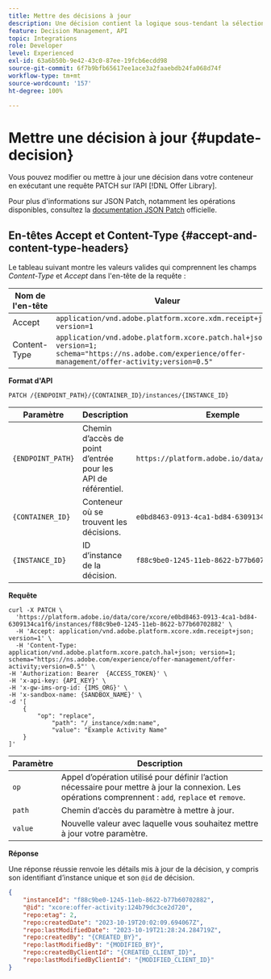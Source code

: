 ```yaml
---
title: Mettre des décisions à jour
description: Une décision contient la logique sous-tendant la sélection d’une offre.
feature: Decision Management, API
topic: Integrations
role: Developer
level: Experienced
exl-id: 63a6b50b-9e42-43c0-87ee-19fcb6ecdd98
source-git-commit: 6f7b9bfb65617ee1ace3a2faaebdb24fa068d74f
workflow-type: tm+mt
source-wordcount: '157'
ht-degree: 100%

---
```



# Mettre une décision à jour {#update-decision}

Vous pouvez modifier ou mettre à jour une décision dans votre conteneur en exécutant une requête PATCH sur l’API [!DNL Offer Library].

Pour plus d&#39;informations sur JSON Patch, notamment les opérations disponibles, consultez la [documentation JSON Patch](https://jsonpatch.com/) officielle.

## En-têtes Accept et Content-Type {#accept-and-content-type-headers}

Le tableau suivant montre les valeurs valides qui comprennent les champs *Content-Type* et *Accept* dans l&#39;en-tête de la requête :

| Nom de l&#39;en-tête | Valeur |
| ----------- | ----- |
| Accept | `application/vnd.adobe.platform.xcore.xdm.receipt+json; version=1` |
| Content-Type | `application/vnd.adobe.platform.xcore.patch.hal+json; version=1; schema="https://ns.adobe.com/experience/offer-management/offer-activity;version=0.5"` |

**Format d&#39;API**

```http
PATCH /{ENDPOINT_PATH}/{CONTAINER_ID}/instances/{INSTANCE_ID}
```

| Paramètre | Description | Exemple |
| --------- | ----------- | ------- |
| `{ENDPOINT_PATH}` | Chemin d’accès de point d’entrée pour les API de référentiel. | `https://platform.adobe.io/data/core/xcore/` |
| `{CONTAINER_ID}` | Conteneur où se trouvent les décisions. | `e0bd8463-0913-4ca1-bd84-6309134ca1f6` |
| `{INSTANCE_ID}` | ID d’instance de la décision. | `f88c9be0-1245-11eb-8622-b77b60702882` |

**Requête**

```shell
curl -X PATCH \
  'https://platform.adobe.io/data/core/xcore/e0bd8463-0913-4ca1-bd84-6309134ca1f6/instances/f88c9be0-1245-11eb-8622-b77b60702882' \
  -H 'Accept: application/vnd.adobe.platform.xcore.xdm.receipt+json; version=1' \
  -H 'Content-Type: application/vnd.adobe.platform.xcore.patch.hal+json; version=1; schema="https://ns.adobe.com/experience/offer-management/offer-activity;version=0.5"' \
-H 'Authorization: Bearer  {ACCESS_TOKEN}' \
-H 'x-api-key: {API_KEY}' \
-H 'x-gw-ims-org-id: {IMS_ORG}' \
-H 'x-sandbox-name: {SANDBOX_NAME}' \
-d '[
    {
        "op": "replace",
            "path": "/_instance/xdm:name",
            "value": "Example Activity Name"
    }
]'
```

| Paramètre | Description |
| --------- | ----------- |
| `op` | Appel d’opération utilisé pour définir l’action nécessaire pour mettre à jour la connexion. Les opérations comprennent : `add`, `replace` et `remove`. |
| `path` | Chemin d’accès du paramètre à mettre à jour. |
| `value` | Nouvelle valeur avec laquelle vous souhaitez mettre à jour votre paramètre. |

**Réponse**

Une réponse réussie renvoie les détails mis à jour de la décision, y compris son identifiant d’instance unique et son `@id` de décision.

```json
{
    "instanceId": "f88c9be0-1245-11eb-8622-b77b60702882",
    "@id": "xcore:offer-activity:124b79dc3ce2d720",
    "repo:etag": 2,
    "repo:createdDate": "2023-10-19T20:02:09.694067Z",
    "repo:lastModifiedDate": "2023-10-19T21:28:24.284719Z",
    "repo:createdBy": "{CREATED_BY}",
    "repo:lastModifiedBy": "{MODIFIED_BY}",
    "repo:createdByClientId": "{CREATED_CLIENT_ID}",
    "repo:lastModifiedByClientId": "{MODIFIED_CLIENT_ID}"
}
```
